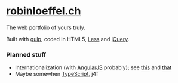 # [robinloeffel.ch](https://robinloeffel.ch)

The web portfolio of yours truly.

Built with [gulp](https://github.com/gulpjs/gulp), coded in HTML5, [Less](https://github.com/less/less-docs) and [jQuery](https://github.com/jquery/jquery).

### Planned stuff
* Internationalization (with [AngularJS](https://github.com/angular/angular.js/) probably); see [this](https://support.google.com/webmasters/answer/2620865) and [that](https://support.google.com/webmasters/answer/189077?hl=en&ref_topic=2370587)
* Maybe somewhen [TypeScript](https://github.com/Microsoft/TypeScript), j4f
